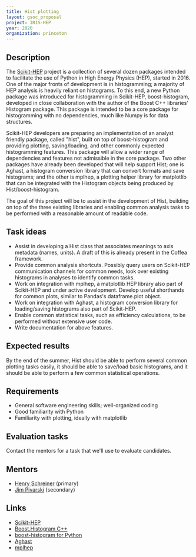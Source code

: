 ```yaml
---
title: Hist plotting
layout: gsoc_proposal
project: IRIS-HEP
year: 2020
organization: princeton
---
```


## Description

The [Scikit-HEP](https://scikit-hep.org) project is a collection of several
dozen packages intended to facilitate the use of Python in High Energy Physics
(HEP), started in 2016. One of the major fronts of development is in
histogramming; a majority of HEP analysis is heavily reliant on histograms. To
this end, a new Python package was introduced for histogramming in Scikit-HEP,
boost-histogram, developed in close collaboration with the author of the Boost
C++ libraries' Histogram package. This package is intended to be a core package
for histogramming with no dependencies, much like Numpy is for data
structures.

Scikit-HEP developers are preparing an implementation of an analyst friendly
package, called "hist", built on top of boost-histogram and providing plotting,
saving/loading, and other commonly expected histogramming features. This package will allow a
wider range of dependencies and features not admissible in the core package. Two
other packages have already been developed that will help support Hist; one is Aghast,
a histogram conversion library that can convert formats and save histograms; and the other
is mplhep, a plotting helper library for matplotlib that can be integrated with the
Histogram objects being produced by Hist/boost-histogram.

The goal of this project will be to assist in the development of Hist, building
on top of the three existing libraries and enabling common analysis tasks to be
performed with a reasonable amount of readable code.

## Task ideas

   * Assist in developing a Hist class that associates meanings to axis
     metadata (names, units). A draft of this is already present in the Coffea
     framework.
   * Provide common analysis shortcuts. Possibly query users on Scikit-HEP
     communication channels for common needs, look over existing histograms in
     analyses to identify common tasks.
   * Work on integration with mplhep, a matplotlib HEP library also part of
     Scikit-HEP and under active development. Develop useful shorthands for
     common plots, similar to Pandas's dataframe.plot object.
   * Work on integration with Aghast, a histogram conversion library for
     loading/saving histograms also part of Scikit-HEP.
   * Enable common statistical tasks, such as efficiency calculations, to be
     performed without extensive user code.
   * Write documentation for above features.

## Expected results

By the end of the summer, Hist should be able to perform several common
plotting tasks easily, it should be able to save/load basic histograms, and it 
should be able to perform a few common statistical operations.

## Requirements

   * General software engineering skills; well-organized coding
   * Good familiarity with Python
   * Familiarity with plotting, ideally with matplotlib

## Evaluation tasks

Contact the mentors for a task that we'll use to evaluate candidates.

## Mentors

  * [Henry Schreiner](mailto:henryfs@princeton.edu) (primary)
  * [Jim Pivarski](mailto:pivarski@princeton.edu) (secondary)

## Links

  * [Scikit-HEP](https://scikit-hep.org)
  * [Boost.Histogram C++](https://www.boost.org/doc/libs/release/libs/histogram/doc/html/index.html)
  * [boost-histogram for Python](https://boost-histogram.readthedocs.io/en/latest/)
  * [Aghast](https://github.com/scikit-hep/aghast)
  * [mplhep](https://github.com/scikit-hep/mplhep)
